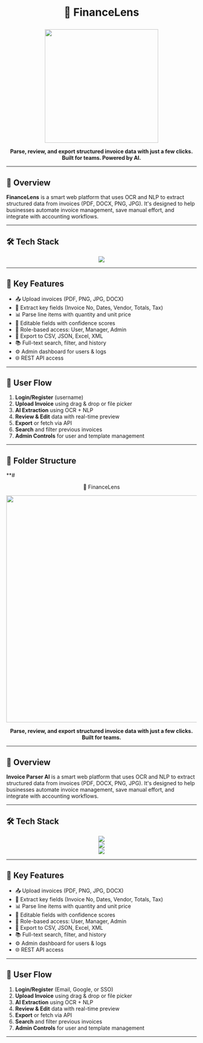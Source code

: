 # <p align="center">🧾 FinanceLens</p>

<p align="center">
  <img src="https://media.giphy.com/media/v1.Y2lkPTc5MGI3NjExY3YxbWRrYXF4YjVvbDJkamlpNHNubjU1bGVnazl1NWt3MmtxdGhlcCZlcD12MV9naWZzX3NlYXJjaCZjdD1n/hVEBWRInEvNOEVS18i/giphy.gif" width="300" />
</p>

<p align="center"><b>Parse, review, and export structured invoice data with just a few clicks. Built for teams. Powered by AI.</b></p>

---

## 🧠 Overview

**FinanceLens** is a smart web platform that uses OCR and NLP to extract structured data from invoices (PDF, DOCX, PNG, JPG). It's designed to help businesses automate invoice management, save manual effort, and integrate with accounting workflows.

---

## 🛠 Tech Stack

<p align="center">
  <img src="https://skillicons.dev/icons?i=react,python,fastapi,nodejs,express,postman,git,github,vscode,mongodb" /><br/>
</p>

---

## 🚀 Key Features

- 📤 Upload invoices (PDF, PNG, JPG, DOCX)
- 🤖 Extract key fields (Invoice No, Dates, Vendor, Totals, Tax)
- 📊 Parse line items with quantity and unit price
- 📝 Editable fields with confidence scores
- 🔐 Role-based access: User, Manager, Admin
- 📁 Export to CSV, JSON, Excel, XML
- 📚 Full-text search, filter, and history
- ⚙️ Admin dashboard for users & logs
- 🌐 REST API access

---

## 🧭 User Flow

1. **Login/Register** (username)
2. **Upload Invoice** using drag & drop or file picker
3. **AI Extraction** using OCR + NLP
4. **Review & Edit** data with real-time preview
5. **Export** or fetch via API
6. **Search** and filter previous invoices
7. **Admin Controls** for user and template management

---

## 📂 Folder Structure

**# <p align="center">🧾 FinanceLens</p>

<p align="center">
  <img src="https://media.giphy.com/media/v1.Y2lkPTc5MGI3NjExczExenB6b2E0NnBwbGRuOHQ1aG82eHltM2xubHQ5M2dzazNwbjl3NyZlcD12MV9naWZzX3NlYXJjaCZjdD1n/v1kU8HaRYbfxj9M2pD/giphy.gif" width="600" />
</p>

<p align="center"><b>Parse, review, and export structured invoice data with just a few clicks. Built for teams.</b></p>

---

## 🧠 Overview

**Invoice Parser AI** is a smart web platform that uses OCR and NLP to extract structured data from invoices (PDF, DOCX, PNG, JPG). It's designed to help businesses automate invoice management, save manual effort, and integrate with accounting workflows.

---

## 🛠 Tech Stack

<p align="center">
  <img src="https://skillicons.dev/icons?i=react,tailwind,python,fastapi,nodejs,express,postman,git,github,vercel,vscode" /><br/>
  <img src="https://skillicons.dev/icons?i=postgres,mongodb,firebase,aws,tensorflow" /><br/>
  <img src="https://skillicons.dev/icons?i=ts,js,html,css" />
</p>

---

## 🚀 Key Features

- 📤 Upload invoices (PDF, PNG, JPG, DOCX)
- 🤖 Extract key fields (Invoice No, Dates, Vendor, Totals, Tax)
- 📊 Parse line items with quantity and unit price
- 📝 Editable fields with confidence scores
- 🔐 Role-based access: User, Manager, Admin
- 📁 Export to CSV, JSON, Excel, XML
- 📚 Full-text search, filter, and history
- ⚙️ Admin dashboard for users & logs
- 🌐 REST API access

---

## 🧭 User Flow

1. **Login/Register** (Email, Google, or SSO)
2. **Upload Invoice** using drag & drop or file picker
3. **AI Extraction** using OCR + NLP
4. **Review & Edit** data with real-time preview
5. **Export** or fetch via API
6. **Search** and filter previous invoices
7. **Admin Controls** for user and template management

---

